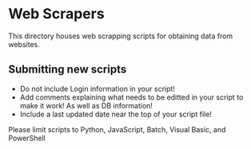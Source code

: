 # Web Scrapers 
This directory houses web scrapping scripts for obtaining data from websites.

## Submitting new scripts

- Do not include Login information in your script!
- Add comments explaining what needs to be editted in your script to make it work! As well as DB information!
- Include a last updated date near the top of your script file!

Please limit scripts to Python, JavaScript, Batch, Visual Basic, and PowerShell
